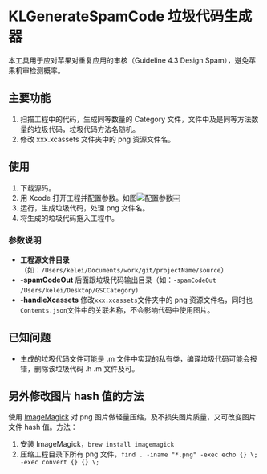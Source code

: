# KLGenerateSpamCode 垃圾代码生成器
本工具用于应对苹果对重复应用的审核（Guideline 4.3 Design Spam），避免苹果机审检测概率。

## 主要功能
1. 扫描工程中的代码，生成同等数量的 Category 文件，文件中及是同等方法数量的垃圾代码，垃圾代码方法名随机。
1. 修改 xxx.xcassets 文件夹中的 png 资源文件名。

## 使用
1. 下载源码。
1. 用 Xcode 打开工程并配置参数。如图![配置参数](https://github.com/klaus01/KLGenerateSpamCode/raw/master/images/p1.png)￼
1. 运行，生成垃圾代码，处理 png 文件名。
1. 将生成的垃圾代码拖入工程中。

### 参数说明
- **工程源文件目录**（如：`/Users/kelei/Documents/work/git/projectName/source`）
- **-spamCodeOut** 后面跟垃圾代码输出目录（如：`-spamCodeOut /Users/kelei/Desktop/GSCCategory`）
- **-handleXcassets** 修改`xxx.xcassets`文件夹中的 png 资源文件名，同时也`Contents.json`文件中的关联名称，不会影响代码中使用图片。

## 已知问题
- 生成的垃圾代码文件可能是 .m 文件中实现的私有类，编译垃圾代码可能会报错，删除该垃圾代码 .h .m 文件及可。

## 另外修改图片 hash 值的方法
使用 [ImageMagick](http://www.imagemagick.org/) 对 png 图片做轻量压缩，及不损失图片质量，又可改变图片文件 hash 值。方法：
1. 安装 ImageMagick，`brew install imagemagick`
2. 压缩工程目录下所有 png 文件，`find . -iname "*.png" -exec echo {} \; -exec convert {} {} \;`

